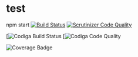 # test
npm start
[![Build Status](https://scrutinizer-ci.com/g/Orkanen/test/badges/build.png?b=main)](https://scrutinizer-ci.com/g/Orkanen/test/build-status/main)
[![Scrutinizer Code Quality](https://scrutinizer-ci.com/g/Orkanen/test/badges/quality-score.png?b=main)](https://scrutinizer-ci.com/g/Orkanen/test/?branch=main)

[![Codiga Build Status](https://api.codiga.io/project/30678/score/svg)
[![Codiga Code Quality](https://api.codiga.io/project/30678/status/svg)

![Coverage Badge](https://img.shields.io/endpoint?url=https://gist.githubusercontent.com/Orkanen/b5a0b56c3eea502e4b7cba96ca5c4159/raw/84161ca7a1e66ec8aa19946ed5f711903f6ef0ce/test_coverage.json)
